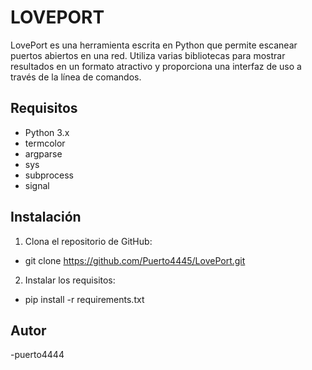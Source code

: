 # LOVEPORT

LovePort es una herramienta escrita en Python que permite escanear puertos abiertos en una red. Utiliza varias bibliotecas para mostrar resultados en un formato atractivo y proporciona una interfaz de uso a través de la línea de comandos.

## Requisitos

- Python 3.x
- termcolor
- argparse
- sys
- subprocess
- signal

## Instalación

1. Clona el repositorio de GitHub:
- git clone https://github.com/Puerto4445/LovePort.git

2. Instalar los requisitos:
- pip install -r requirements.txt


## Autor
-puerto4444
 
